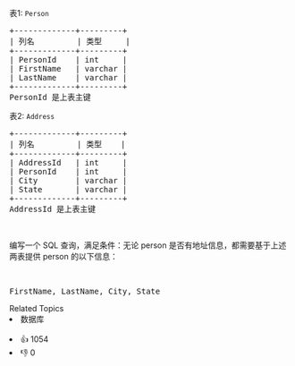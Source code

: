 <p>表1: <code>Person</code></p>

<pre>+-------------+---------+
| 列名         | 类型     |
+-------------+---------+
| PersonId    | int     |
| FirstName   | varchar |
| LastName    | varchar |
+-------------+---------+
PersonId 是上表主键
</pre>

<p>表2: <code>Address</code></p>

<pre>+-------------+---------+
| 列名         | 类型    |
+-------------+---------+
| AddressId   | int     |
| PersonId    | int     |
| City        | varchar |
| State       | varchar |
+-------------+---------+
AddressId 是上表主键
</pre>

<p>&nbsp;</p>

<p>编写一个 SQL 查询，满足条件：无论 person 是否有地址信息，都需要基于上述两表提供&nbsp;person 的以下信息：</p>

<p>&nbsp;</p>

<pre>FirstName, LastName, City, State
</pre>
<div><div>Related Topics</div><div><li>数据库</li></div></div><br><div><li>👍 1054</li><li>👎 0</li></div>